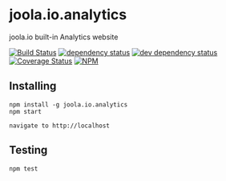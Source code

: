 # joola.io.analytics
joola.io built-in Analytics website

[![Build Status][3]][4] [![dependency status][5]][6] [![dev dependency status][7]][8] [![Coverage Status][1]][2]
[![NPM](https://nodei.co/npm/joola.io.analytics.png)](https://nodei.co/npm/joola.io.analytics/)

Installing
----------

```
npm install -g joola.io.analytics
npm start

navigate to http://localhost
```


Testing
-------

```
npm test   
```

[1]: https://coveralls.io/repos/joola/joola.io.analytics/badge.png
[2]: https://coveralls.io/r/joola/joola.io.analytics
[3]: http://ci.joo.la/buildStatus/icon?job=ci-joola.io.analytics-nightly
[4]: http://ci.joo.la/view/joola.io.analytics/job/ci-joola.io.analytics-nightly/
[5]: https://david-dm.org/joola/joola.io.analytics.png
[6]: https://david-dm.org/joola/joola.io.analytics
[7]: https://david-dm.org/joola/joola.io.analytics/dev-status.png
[8]: https://david-dm.org/joola/joola.io.analytics#info=devDependencies

